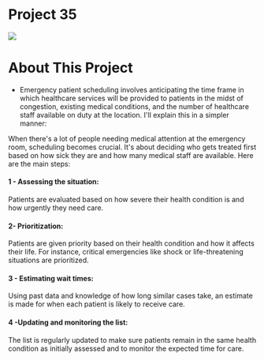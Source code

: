 # Project 35

<img src="https://raw.githubusercontent.com/salahkhenfer/AIJO/main/images/ai_strategy_and_implementation_plan-_final%20(2)-068.jpg" >


# About This Project 
- Emergency patient scheduling involves anticipating the time frame in which healthcare services will be provided to patients in the midst of congestion, existing medical conditions, and the number of healthcare staff available on duty at the location. I'll explain this in a simpler manner:

When there's a lot of people needing medical attention at the emergency room, scheduling becomes crucial. It's about deciding who gets treated first based on how sick they are and how many medical staff are available. Here are the main steps:

 #### 1 - Assessing the situation:
Patients are evaluated based on how severe their health condition is and how urgently they need care.

#### 2- Prioritization:
Patients are given priority based on their health condition and how it affects their life. For instance, critical emergencies like shock or life-threatening situations are prioritized.

#### 3 - Estimating wait times:
Using past data and knowledge of how long similar cases take, an estimate is made for when each patient is likely to receive care.

 #### 4 -Updating and monitoring the list:
The list is regularly updated to make sure patients remain in the same health condition as initially assessed and to monitor the expected time for care.
